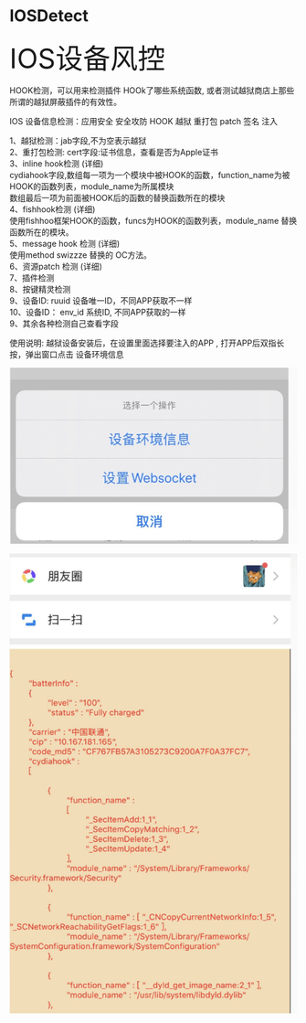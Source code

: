 # IOSDetect

<font size="8">IOS设备风控</font>

HOOK检测，可以用来检测插件 HOOk了哪些系统函数, 或者测试越狱商店上那些所谓的越狱屏蔽插件的有效性。

IOS 设备信息检测：应用安全 安全攻防 HOOK 越狱 重打包 patch 签名 注入

1、越狱检测：jab字段,不为空表示越狱 <br>
2、重打包检测: cert字段:证书信息，查看是否为Apple证书 <br>
3、inline hook检测 (详细)<br>
    cydiahook字段,数组每一项为一个模块中被HOOK的函数，function_name为被HOOK的函数列表，module_name为所属模块<br>
    数组最后一项为前面被HOOK后的函数的替换函数所在的模块<br>
4、fishhook检测 (详细)<br>
    使用fishhoo框架HOOK的函数，funcs为HOOK的函数列表，module_name 替换函数所在的模块。<br>
5、message hook 检测  (详细)<br>
    使用method swizzze 替换的 OC方法。<br>
6、资源patch 检测  (详细)<br>
7、插件检测 <br>
8、按键精灵检测 <br>
9、设备ID: ruuid 设备唯一ID，不同APP获取不一样 <br>
10、设备ID： env_id 系统ID, 不同APP获取的一样 <br>
9、其余各种检测自己查看字段 <br>

使用说明: 越狱设备安装后，在设置里面选择要注入的APP , 打开APP后双指长按，弹出窗口点击 设备环境信息

![avatar](./setting.jpeg)

![avatar](./deviceInfo.png)

